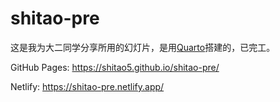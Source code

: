
# shitao-pre

这是我为大二同学分享所用的幻灯片，是用[Quarto](https://quarto.org/)搭建的，已完工。

GitHub Pages: <https://shitao5.github.io/shitao-pre/>

Netlify: <https://shitao-pre.netlify.app/>
